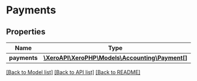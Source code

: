 # Payments

## Properties
Name | Type | Description | Notes
------------ | ------------- | ------------- | -------------
**payments** | [**\XeroAPI\XeroPHP\Models\Accounting\Payment[]**](Payment.md) |  | [optional] 

[[Back to Model list]](../README.md#documentation-for-models) [[Back to API list]](../README.md#documentation-for-api-endpoints) [[Back to README]](../README.md)


